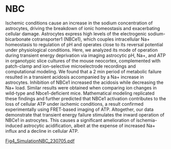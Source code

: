 # NBC
Ischemic conditions cause an increase in the sodium concentration of astrocytes, driving the breakdown of ionic homeostasis and exacerbating cellular damage. Astrocytes express high levels of the electrogenic sodium-bicarbonate cotransporter1 (NBCe1), which couples intracellular Na+ homeostasis to regulation of pH and operates close to its reversal potential under physiological conditions. Here, we analyzed its mode of operation during transient energy deprivation via imaging astrocytic pH, Na+, and ATP in organotypic slice cultures of the mouse neocortex, complemented with patch-clamp and ion-selective microelectrode recordings and computational modeling. We found that a 2 min period of metabolic failure resulted in a transient acidosis accompanied by a Na+ increase in astrocytes. Inhibition of NBCe1 increased the acidosis while decreasing the Na+ load. Similar results were obtained when comparing ion changes in wild-type and Nbce1-deficient mice. Mathematical modeling replicated these findings and further predicted that NBCe1 activation contributes to the loss of cellular ATP under ischemic conditions, a result confirmed experimentally using FRET-based imaging of ATP. Altogether, our data demonstrate that transient energy failure stimulates the inward operation of NBCe1 in astrocytes. This causes a significant amelioration of ischemia-induced astrocytic acidification, albeit at the expense of increased Na+ influx and a decline in cellular ATP.

[Fig4_SimulationNBC_230705.pdf](https://github.com/user-attachments/files/18308547/Fig4_SimulationNBC_230705.pdf)
